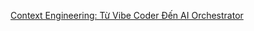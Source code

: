 [Context Engineering: Từ Vibe Coder Đến AI Orchestrator](https://phucnt.substack.com/p/context-engineering-tu-vibe-coder)